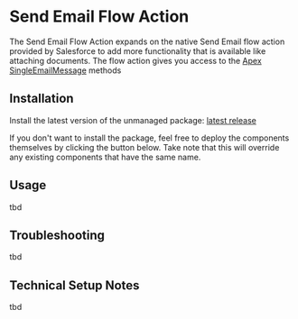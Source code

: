 # Send Email Flow Action

The Send Email Flow Action expands on the native Send Email flow action provided by Salesforce to add more functionality that is available like attaching documents. The flow action gives you access to the [Apex SingleEmailMessage](https://developer.salesforce.com/docs/atlas.en-us.apexref.meta/apexref/apex_classes_email_outbound_single.htm) methods
## Installation

Install the latest version of the unmanaged package: [latest release]()

If you don't want to install the package, feel free to deploy the components themselves by clicking the button below. Take note that this will override any existing components that have the same name.

## Usage
tbd
## Troubleshooting
tbd

## Technical Setup Notes
tbd